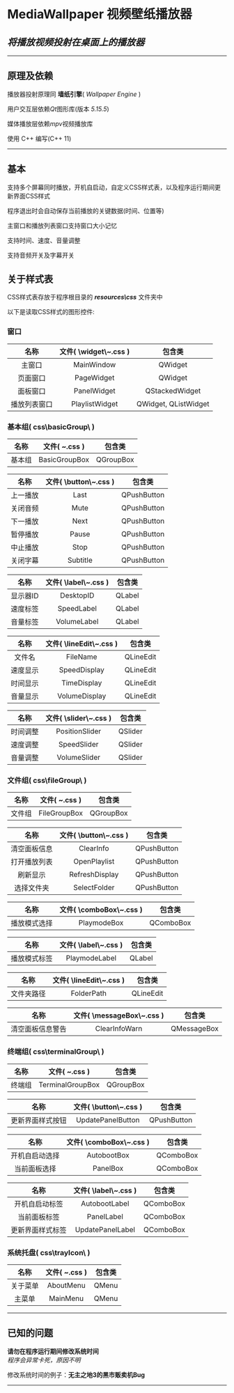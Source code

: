 # MediaWallpaper 视频壁纸播放器

## *将播放视频投射在桌面上的播放器*

---

## 原理及依赖

播放器投射原理同 **墙纸引擎**( *Wallpaper Engine* )  

用户交互层依赖*Qt*图形库(版本 *5.15.5*)  

媒体播放层依赖*mpv*视频播放库  

使用 C++ 编写(C++ 11)

---

## 基本

支持多个屏幕同时播放，开机自启动，自定义CSS样式表，以及程序运行期间更新界面CSS样式  

程序退出时会自动保存当前播放的关键数据(时间、位置等)  

主窗口和播放列表窗口支持窗口大小记忆  

支持时间、速度、音量调整  

支持音频开关及字幕开关  

## 关于样式表

CSS样式表存放于程序根目录的 ***resources\css*** 文件夹中  

以下是读取CSS样式的图形控件:  

### 窗口

| 名称 | 文件( \widget\\~.css ) | 包含类 |
| :---: | :---: | :---: |
| 主窗口 | MainWindow | QWidget |
| 页面窗口 | PageWidget | QWidget |
| 面板窗口 | PanelWidget | QStackedWidget |
| 播放列表窗口 | PlaylistWidget | QWidget, QListWidget |

### 基本组( css\basicGroup\ )

| 名称 | 文件( ~.css ) | 包含类 |
| :---: | :---: | :---: |
| 基本组 | BasicGroupBox | QGroupBox |

| 名称 | 文件( \button\\~.css ) | 包含类 |
| :---: | :---: | :---: |
| 上一播放 | Last | QPushButton |
| 关闭音频 | Mute | QPushButton |
| 下一播放 | Next | QPushButton |
| 暂停播放 | Pause | QPushButton |
| 中止播放 | Stop | QPushButton |
| 关闭字幕 | Subtitle | QPushButton |

| 名称 | 文件( \label\\~.css ) | 包含类 |
| :---: | :---: | :---: |
| 显示器ID | DesktopID | QLabel |
| 速度标签 | SpeedLabel | QLabel |
| 音量标签 | VolumeLabel | QLabel |

| 名称 | 文件( \lineEdit\\~.css ) | 包含类 |
| :---: | :---: | :---: |
| 文件名 | FileName | QLineEdit |
| 速度显示 | SpeedDisplay | QLineEdit |
| 时间显示 | TimeDisplay | QLineEdit |
| 音量显示 | VolumeDisplay | QLineEdit |

| 名称 | 文件( \slider\\~.css ) | 包含类 |
| :---: | :---: | :---: |
| 时间调整 | PositionSlider | QSlider |
| 速度调整 | SpeedSlider | QSlider |
| 音量调整 | VolumeSlider | QSlider |

### 文件组( css\fileGroup\ )

| 名称 | 文件( ~.css ) | 包含类 |
| :---: | :---: | :---: |
| 文件组 | FileGroupBox | QGroupBox |

| 名称 | 文件( \button\\~.css ) | 包含类 |
| :---: | :---: | :---: |
| 清空面板信息 | ClearInfo | QPushButton |
| 打开播放列表 | OpenPlaylist | QPushButton |
| 刷新显示 | RefreshDisplay | QPushButton |
| 选择文件夹 | SelectFolder | QPushButton |

| 名称 | 文件( \comboBox\\~.css ) | 包含类 |
| :---: | :---: | :---: |
| 播放模式选择 | PlaymodeBox | QComboBox |

| 名称 | 文件( \label\\~.css ) | 包含类 |
| :---: | :---: | :---: |
| 播放模式标签 | PlaymodeLabel | QLabel |

| 名称 | 文件( \lineEdit\\~.css ) | 包含类 |
| :---: | :---: | :---: |
| 文件夹路径 | FolderPath | QLineEdit |

| 名称 | 文件( \messageBox\\~.css ) | 包含类 |
| :---: | :---: | :---: |
| 清空面板信息警告 | ClearInfoWarn | QMessageBox |

### 终端组( css\terminalGroup\ )

| 名称 | 文件( ~.css ) | 包含类 |
| :---: | :---: | :---: |
| 终端组 | TerminalGroupBox | QGroupBox |

| 名称 | 文件( \button\\~.css ) | 包含类 |
| :---: | :---: | :---: |
| 更新界面样式按钮 | UpdatePanelButton | QPushButton |

| 名称 | 文件( \comboBox\\~.css ) | 包含类 |
| :---: | :---: | :---: |
| 开机自启动选择 | AutobootBox | QComboBox |
| 当前面板选择 | PanelBox | QComboBox |

| 名称 | 文件( \label\\~.css ) | 包含类 |
| :---: | :---: | :---: |
| 开机自启动标签 | AutobootLabel | QComboBox |
| 当前面板标签 | PanelLabel | QComboBox |
| 更新界面样式标签 | UpdatePanelLabel | QComboBox |

### 系统托盘( css\trayIcon\ )

| 名称 | 文件( ~.css ) | 包含类 |
| :---: | :---: | :---: |
| 关于菜单 | AboutMenu | QMenu |
| 主菜单 | MainMenu | QMenu |

---

## 已知的问题

**请勿在程序运行期间修改系统时间**  
*程序会异常卡死，原因不明*  

修改系统时间的例子：**无主之地3的黑市贩卖机Bug**

---